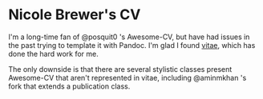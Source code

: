 # Nicole Brewer's CV

I'm a long-time fan of @posquit0 's Awesome-CV, but have had issues in the past trying to template it with Pandoc. I'm glad I found [vitae](https://pkg.mitchelloharawild.com/vitae/index.html), which has done the hard work for me.

The only downside is that there are several stylistic classes present Awesome-CV that aren't represented in vitae, including @aminmkhan 's fork that extends a publication class.
